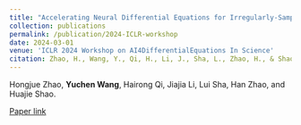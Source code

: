 ```yaml
---
title: "Accelerating Neural Differential Equations for Irregularly-Sampled Dynamical Systems Using Variational Formulation"
collection: publications
permalink: /publication/2024-ICLR-workshop
date: 2024-03-01
venue: 'ICLR 2024 Workshop on AI4DifferentialEquations In Science'
citation: Zhao, H., Wang, Y., Qi, H., Li, J., Sha, L., Zhao, H., & Shao, H. (2024, March). Accelerating Neural Differential Equations for Irregularly-Sampled Dynamical Systems Using Variational Formulation. In ICLR 2024 Workshop on AI4DifferentialEquations In Science..
---
```

Hongjue Zhao, **Yuchen Wang**, Hairong Qi, Jiajia Li, Lui Sha, Han Zhao, and Huajie Shao.

[Paper link]([https://ieeexplore.ieee.org/abstract/document/10462637](https://openreview.net/forum?id=C8tlOCzqll&noteId=l7nUWhiwog))

